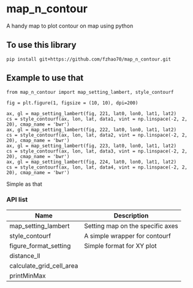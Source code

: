 # map_n_contour
A handy map to plot contour on map using python

## To use this library

```
pip install git+https://github.com/fzhao70/map_n_contour.git
```

## Example to use that

```
from map_n_contour import map_setting_lambert, style_contourf

fig = plt.figure(1, figsize = (10, 10), dpi=200)

ax, gl = map_setting_lambert(fig, 221, lat0, lon0, lat1, lat2)
cs = style_contourf(ax, lon, lat, data1, vint = np.linspace(-2, 2, 20), cmap_name = 'bwr')
ax, gl = map_setting_lambert(fig, 222, lat0, lon0, lat1, lat2)
cs = style_contourf(ax, lon, lat, data2, vint = np.linspace(-2, 2, 20), cmap_name = 'bwr')
ax, gl = map_setting_lambert(fig, 223, lat0, lon0, lat1, lat2)
cs = style_contourf(ax, lon, lat, data3, vint = np.linspace(-2, 2, 20), cmap_name = 'bwr')
ax, gl = map_setting_lambert(fig, 224, lat0, lon0, lat1, lat2)
cs = style_contourf(ax, lon, lat, data4, vint = np.linspace(-2, 2, 20), cmap_name = 'bwr')

```

Simple as that

### API list


| Name                   |    Description                     |
| --------               |     --------                       |
| map_setting_lambert    |  Setting map on the specific axes  |
| style_contourf         |  A simple wrapper for contourf     | 
| figure_format_setting  | Simple format for XY plot          |
| distance_ll | |
| calculate_grid_cell_area | |
| printMinMax | | 